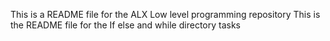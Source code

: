 This is a README file for the ALX Low level programming repository
This is the README file for the If else and while directory tasks
